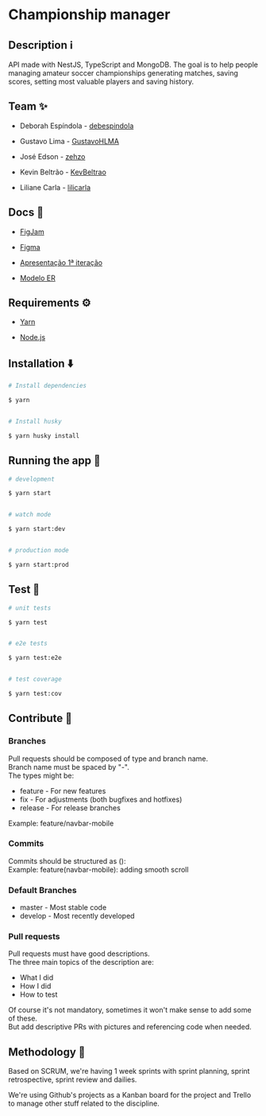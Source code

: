 
# Championship manager

## Description ℹ️

API made with NestJS, TypeScript and MongoDB. The goal is to help people managing amateur soccer championships generating matches, saving scores, setting most valuable players and saving history.

## Team ✨

- Deborah Espíndola - [debespindola](https://github.com/debespindola)

- Gustavo Lima - [GustavoHLMA](https://github.com/GustavoHLMA)

- José Edson - [zehzo](https://github.com/zehzo)

- Kevin Beltrão - [KevBeltrao](https://github.com/KevBeltrao)

- Liliane Carla - [lilicarla](https://github.com/lilicarla)

  

## Docs 📄

- [FigJam](https://www.figma.com/file/NWOAZkxsBqd6wczWCMSAOP/Engenharia-de-Software?node-id=0%3A1)

- [Figma](https://www.figma.com/file/j2VInCxyhtgkXQpdJRzr6z/App-Peladas?node-id=0%3A1)
- [Apresentação 1ª iteração](https://docs.google.com/presentation/d/18Q6ENGWPCqZM74-Vfw8abl4ybFOzsjsmEScZczi0FyY/edit#slide=id.gfa0a2cd056_0_0)

- [Modelo ER](https://drive.google.com/drive/folders/1f49zsbrTqMNep6IGWR1rWUsVmTQrqBdF?usp=sharing)

  

## Requirements ⚙️

- [Yarn](https://yarnpkg.com/)

- [Node.js](https://nodejs.org/en/)

## Installation ⬇️

```bash
# Install dependencies

$ yarn


# Install husky

$ yarn husky install

```

  

## Running the app 🏃

  

  

```bash
# development

$ yarn start


# watch mode

$ yarn start:dev


# production mode

$ yarn start:prod

```

  

  

## Test 🧪
```bash
# unit tests

$ yarn test


# e2e tests

$ yarn test:e2e


# test coverage

$ yarn test:cov

```

## Contribute 🤝
### Branches
Pull requests should be composed of type and branch name.\
Branch name must be spaced by "-".\
The types might be:
- feature - For new features
- fix - For adjustments (both bugfixes and hotfixes)
- release - For release branches

Example: feature/navbar-mobile

### Commits
Commits should be structured as <type>(<branch-name>): <commit description>\
Example: feature(navbar-mobile): adding smooth scroll

### Default Branches
- master - Most stable code
- develop - Most recently developed

### Pull requests
Pull requests must have good descriptions.\
The three main topics of the description are:
- What I did
- How I did
- How to test

Of course it's not mandatory, sometimes it won't make sense to add some of these.\
But add descriptive PRs with pictures and referencing code when needed.

## Methodology 🚀
Based on SCRUM, we're having 1 week sprints with sprint planning, sprint retrospective, sprint review and dailies.

We're using Github's projects as a Kanban board for the project and Trello to manage other stuff related to the discipline.
